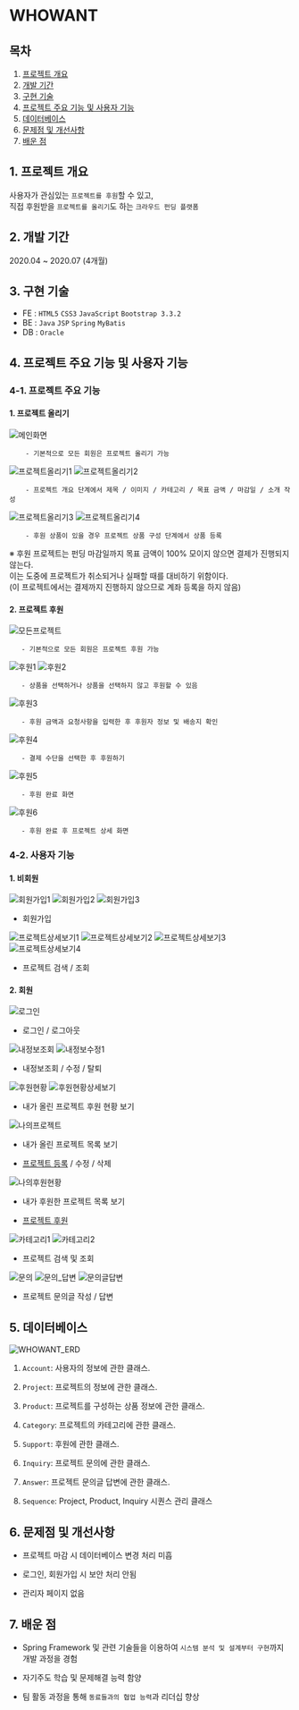 # WHOWANT
## 목차
1. [프로젝트 개요](#1-프로젝트-개요)     
2. [개발 기간](#2-개발-기간)     
3. [구현 기술](#3-구현-기술)     
4. [프로젝트 주요 기능 및 사용자 기능](#4-프로젝트-주요-기능-및-사용자-기능)     
5. [데이터베이스](#5-데이터베이스)     
6. [문제점 및 개선사항](#6-문제점-및-개선사항)     
7. [배운 점](#7-배운-점)     
    
## 1. 프로젝트 개요
사용자가 관심있는 ```프로젝트를 후원```할 수 있고,       
직접 후원받을 ```프로젝트를 올리기```도 하는 ```크라우드 펀딩 플랫폼```
     
## 2. 개발 기간
2020.04 ~ 2020.07 (4개월)
      
## 3. 구현 기술
- FE : ```HTML5``` ```CSS3``` ```JavaScript``` ```Bootstrap 3.3.2```
- BE : ```Java``` ```JSP``` ```Spring``` ```MyBatis```
- DB : ```Oracle```
    
## 4. 프로젝트 주요 기능 및 사용자 기능
### 4-1. 프로젝트 주요 기능
#### 1. 프로젝트 올리기
![메인화면](https://user-images.githubusercontent.com/37262132/92991605-10edcd00-f520-11ea-9cdd-79e2736bd221.png)
    
        - 기본적으로 모든 회원은 프로젝트 올리기 가능
       
![프로젝트올리기1](https://user-images.githubusercontent.com/37262132/92991696-ab4e1080-f520-11ea-9d35-f3320166ac90.JPG)
![프로젝트올리기2](https://user-images.githubusercontent.com/37262132/92991704-b2751e80-f520-11ea-9462-2184a2b40f6e.JPG)
    
        - 프로젝트 개요 단계에서 제목 / 이미지 / 카테고리 / 목표 금액 / 마감일 / 소개 작성
       
![프로젝트올리기3](https://user-images.githubusercontent.com/37262132/92991730-cf115680-f520-11ea-9fe3-56a85ea8d4ee.JPG)
![프로젝트올리기4](https://user-images.githubusercontent.com/37262132/92991735-d8022800-f520-11ea-811c-d437bc734bbb.JPG)
    
        - 후원 상품이 있을 경우 프로젝트 상품 구성 단계에서 상품 등록       

※ 후원 프로젝트는 펀딩 마감일까지 목표 금액이 100% 모이지 않으면 결제가 진행되지 않는다.        
  이는 도중에 프로젝트가 취소되거나 실패할 때를 대비하기 위함이다.        
  (이 프로젝트에서는 결제까지 진행하지 않으므로 계좌 등록을 하지 않음)
#### 2. 프로젝트 후원
![모든프로젝트](https://user-images.githubusercontent.com/37262132/92992122-6aa3c680-f523-11ea-88dd-5924dde8ccdb.JPG)
    
       - 기본적으로 모든 회원은 프로젝트 후원 가능  
  
![후원1](https://user-images.githubusercontent.com/37262132/92991861-6c6c8a80-f521-11ea-9843-6b1b3915091c.JPG)
![후원2](https://user-images.githubusercontent.com/37262132/92991864-6e364e00-f521-11ea-9297-bcd78f6bdd1b.JPG)
     
       - 상품을 선택하거나 상품을 선택하지 않고 후원할 수 있음
       
![후원3](https://user-images.githubusercontent.com/37262132/92991870-75f5f280-f521-11ea-8a3d-f1079b42b63d.JPG)
      
       - 후원 금액과 요청사항을 입력한 후 후원자 정보 및 배송지 확인    
      
![후원4](https://user-images.githubusercontent.com/37262132/92991871-77271f80-f521-11ea-9136-83d454e035e3.JPG)
      
       - 결제 수단을 선택한 후 후원하기      
      
![후원5](https://user-images.githubusercontent.com/37262132/92991876-80b08780-f521-11ea-88e5-41cec40e3d61.JPG)
    
       - 후원 완료 화면
      
![후원6](https://user-images.githubusercontent.com/37262132/92991993-5e6b3980-f522-11ea-91f8-f53b6e331818.png)
    
       - 후원 완료 후 프로젝트 상세 화면 
    
### 4-2. 사용자 기능
#### 1. 비회원
![회원가입1](https://user-images.githubusercontent.com/37262132/92996901-17913a00-f54a-11ea-80e4-eaf38e0cdee1.JPG)
![회원가입2](https://user-images.githubusercontent.com/37262132/92996902-1b24c100-f54a-11ea-893c-164852f62b06.JPG)
![회원가입3](https://user-images.githubusercontent.com/37262132/92996903-1bbd5780-f54a-11ea-9ad8-be1d958949cf.JPG)

   - 회원가입 

![프로젝트상세보기1](https://user-images.githubusercontent.com/37262132/92996892-08aa8780-f54a-11ea-8d6c-fb660c03b963.JPG)
![프로젝트상세보기2](https://user-images.githubusercontent.com/37262132/92996893-09431e00-f54a-11ea-9bcf-f7447cd779e9.JPG)
![프로젝트상세보기3](https://user-images.githubusercontent.com/37262132/92996894-0a744b00-f54a-11ea-9aea-7c3336165747.JPG)
![프로젝트상세보기4](https://user-images.githubusercontent.com/37262132/92996896-0ba57800-f54a-11ea-9cb1-176cf6d40818.JPG)

   - 프로젝트 검색 / 조회
       
#### 2. 회원
![로그인](https://user-images.githubusercontent.com/37262132/92996808-4fe44880-f549-11ea-8a14-b5c04507e5ef.JPG)
     
   - 로그인 / 로그아웃    
  
![내정보조회](https://user-images.githubusercontent.com/37262132/92996816-61c5eb80-f549-11ea-89c7-c260300e83bb.JPG)
![내정보수정1](https://user-images.githubusercontent.com/37262132/92996820-6ab6bd00-f549-11ea-83e0-8ceb260a572d.JPG)

   - 내정보조회 / 수정 / 탈퇴      

![후원현황](https://user-images.githubusercontent.com/37262132/92996839-96d23e00-f549-11ea-83be-668edaace570.JPG)
![후원현황상세보기](https://user-images.githubusercontent.com/37262132/92996841-989c0180-f549-11ea-8086-a9686edf696e.JPG)
       
   - 내가 올린 프로젝트 후원 현황 보기     
       
![나의프로젝트](https://user-images.githubusercontent.com/37262132/92996860-c5501900-f549-11ea-8c06-89027cfbf4c1.JPG)

   - 내가 올린 프로젝트 목록 보기
       
   - [프로젝트 등록](#1-프로젝트-올리기) / 수정 / 삭제
       
![나의후원현황](https://user-images.githubusercontent.com/37262132/92996864-c719dc80-f549-11ea-8559-66e4bf95eda9.JPG)       
       
   - 내가 후원한 프로젝트 목록 보기    
       
   - [프로젝트 후원](#2-프로젝트-후원) 

![카테고리1](https://user-images.githubusercontent.com/37262132/92996883-ee70a980-f549-11ea-8fab-4958c6448b9f.JPG)
![카테고리2](https://user-images.githubusercontent.com/37262132/92996884-efa1d680-f549-11ea-95b3-7387bf88a061.JPG)

   - 프로젝트 검색 및 조회    
       
![문의](https://user-images.githubusercontent.com/37262132/92996909-2546bf80-f54a-11ea-9b40-604ea8eef23e.JPG)
![문의_답변](https://user-images.githubusercontent.com/37262132/92996910-25df5600-f54a-11ea-992b-3ffeb3ed50e9.JPG)
![문의글답변](https://user-images.githubusercontent.com/37262132/92996912-27108300-f54a-11ea-9fb9-14aef9eaa760.JPG)
       
   - 프로젝트 문의글 작성 / 답변   
       
## 5. 데이터베이스
![WHOWANT_ERD](https://user-images.githubusercontent.com/37262132/92991885-91f99400-f521-11ea-9e37-2c4d59696c43.JPG)
1. ```Account```: 사용자의 정보에 관한 클래스.
       
2. ```Project```: 프로젝트의 정보에 관한 클래스.
       
3. ```Product```: 프로젝트를 구성하는 상품 정보에 관한 클래스.
       
4. ```Category```: 프로젝트의 카테고리에 관한 클래스.
       
5. ```Support```: 후원에 관한 클래스.
       
6. ```Inquiry```: 프로젝트 문의에 관한 클래스.
       
7. ```Answer```: 프로젝트 문의글 답변에 관한 클래스.
       
8. ```Sequence```: Project, Product, Inquiry 시퀀스 관리 클래스
       
## 6. 문제점 및 개선사항
- 프로젝트 마감 시 데이터베이스 변경 처리 미흡
       
- 로그인, 회원가입 시 보안 처리 안됨
       
- 관리자 페이지 없음
    
## 7. 배운 점
- Spring Framework 및 관련 기술들을 이용하여 ```시스템 분석 및 설계부터 구현```까지 개발 과정을 경험      
     
- 자기주도 학습 및 문제해결 능력 함양
       
- 팀 활동 과정을 통해 ```동료들과의 협업 능력```과 리더십 향상
       
